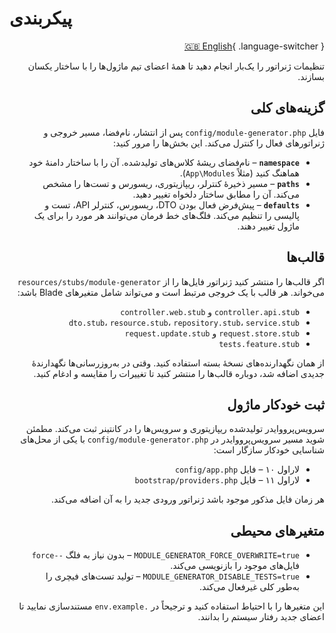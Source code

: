 # پیکربندی

<div dir="rtl" markdown="1"> 

[🇬🇧 English](../en/configuration.md){ .language-switcher }


تنظیمات ژنراتور را یک‌بار انجام دهید تا همهٔ اعضای تیم ماژول‌ها را با ساختار یکسان بسازند.

## گزینه‌های کلی

فایل `config/module-generator.php` پس از انتشار، نام‌فضا، مسیر خروجی و ژنراتورهای فعال را کنترل می‌کند. این بخش‌ها را مرور کنید:

- **`namespace`** – نام‌فضای ریشهٔ کلاس‌های تولیدشده. آن را با ساختار دامنهٔ خود هماهنگ کنید (مثلاً `App\Modules`).
- **`paths`** – مسیر ذخیرهٔ کنترلر، ریپازیتوری، ریسورس و تست‌ها را مشخص می‌کند. آن را مطابق ساختار دلخواه تغییر دهید.
- **`defaults`** – پیش‌فرض فعال بودن DTO، ریسورس، کنترلر API، تست و پالیسی را تنظیم می‌کند. فلگ‌های خط فرمان می‌توانند هر مورد را برای یک ماژول تغییر دهند.

## قالب‌ها

اگر قالب‌ها را منتشر کنید ژنراتور فایل‌ها را از `resources/stubs/module-generator` می‌خواند. هر قالب با یک خروجی مرتبط است و می‌تواند شامل متغیرهای Blade باشد:

- `controller.api.stub` و `controller.web.stub`
- `dto.stub`، `resource.stub`، `repository.stub`، `service.stub`
- `request.store.stub` و `request.update.stub`
- `tests.feature.stub`

از همان نگهدارنده‌های نسخهٔ بسته استفاده کنید. وقتی در به‌روزرسانی‌ها نگهدارندهٔ جدیدی اضافه شد، دوباره قالب‌ها را منتشر کنید تا تغییرات را مقایسه و ادغام کنید.

## ثبت خودکار ماژول

سرویس‌پرووایدر تولیدشده ریپازیتوری و سرویس‌ها را در کانتینر ثبت می‌کند. مطمئن شوید مسیر سرویس‌پرووایدر در `config/module-generator.php` با یکی از محل‌های شناسایی خودکار سازگار است:

- لاراول ۱۰ – فایل `config/app.php`
- لاراول ۱۱ – فایل `bootstrap/providers.php`

هر زمان فایل مذکور موجود باشد ژنراتور ورودی جدید را به آن اضافه می‌کند.

## متغیرهای محیطی

- `MODULE_GENERATOR_FORCE_OVERWRITE=true` – بدون نیاز به فلگ `--force` فایل‌های موجود را بازنویسی می‌کند.
- `MODULE_GENERATOR_DISABLE_TESTS=true` – تولید تست‌های فیچری را به‌طور کلی غیرفعال می‌کند.

این متغیرها را با احتیاط استفاده کنید و ترجیحاً در `.env.example` مستندسازی نمایید تا اعضای جدید رفتار سیستم را بدانند.

</div>
